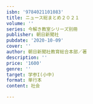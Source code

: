 ```yaml
---
isbn: '9784021101083'
title: ニュース総まとめ２０２１
volume: ''
series: 今解き教室シリーズ別冊
publisher: 朝日新聞社
pubdate: '2020-10-09'
cover: ''
author: 朝日新聞社教育総合本部／著
description: ''
price: '1600'
genre: ''
target: 学参I(小中)
format: 単行本
content: 社会

---
```

